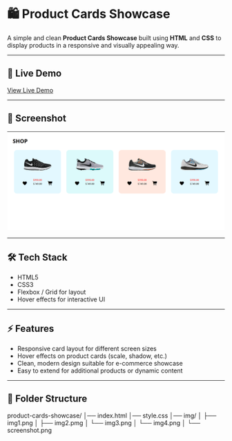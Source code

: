 # 🛍️ Product Cards Showcase

A simple and clean **Product Cards Showcase** built using **HTML** and **CSS** to display products in a responsive and visually appealing way.

---

## 🚀 Live Demo

[View Live Demo](https://your-live-link.com)

---

## 📸 Screenshot

![Product Cards Screenshot](img/screenshot.png)

---

## 🛠️ Tech Stack

- HTML5
- CSS3
- Flexbox / Grid for layout
- Hover effects for interactive UI

---

## ⚡ Features

- Responsive card layout for different screen sizes
- Hover effects on product cards (scale, shadow, etc.)
- Clean, modern design suitable for e-commerce showcase
- Easy to extend for additional products or dynamic content

---

## 📂 Folder Structure

product-cards-showcase/
│── index.html
│── style.css
│── img/
│ ├── img1.png
│ ├── img2.pmg
│ └── img3.png
│ └── img4.png
│ └── screenshot.png
